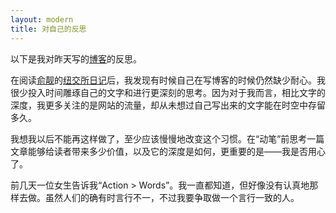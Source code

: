 ```yaml
---
layout: modern
title: 对自己的反思
---
```


以下是我对昨天写的[博客](http://www.guoj.org/keep-cool.html)的反思。

在阅读[俞靓](http://weibo.com/yuliang220)的[纽交所日记](http://blog.sina.com.cn/s/articlelist_1650025092_5_1.html)后，我发现有时候自己在写博客的时候仍然缺少耐心。我很少投入时间雕琢自己的文字和进行更深刻的思考。因为对于我而言，相比文字的深度，我更多关注的是网站的流量，却从未想过自己写出来的文字能在时空中存留多久。

我想我以后不能再这样做了，至少应该慢慢地改变这个习惯。在“动笔”前思考一篇文章能够给读者带来多少价值，以及它的深度是如何，更重要的是——我是否用心了。

前几天一位女生告诉我“Action > Words”。我一直都知道，但好像没有认真地那样去做。虽然人们的确有时言行不一，不过我要争取做一个言行一致的人。
